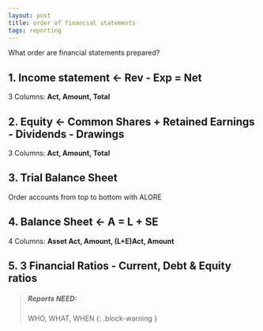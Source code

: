 ```yaml
---
layout: post
title: order of financial statements
tags: reporting
---
```


What order are financial statements prepared?

## 1. Income statement <- Rev - Exp = Net   

3 Columns: **Act, Amount, Total**  

## 2. Equity <- Common Shares + Retained Earnings - Dividends - Drawings  

3 Columns: **Act, Amount, Total**   

## 3. Trial Balance Sheet

Order accounts from top to bottom with ALORE

## 4. Balance Sheet <- A = L + SE  

4 Columns: **Asset Act, Amount, (L+E)Act, Amount**  

## 5. 3 Financial Ratios - Current, Debt & Equity ratios  


> ##### Reports NEED:
>
> WHO, WHAT, WHEN
{: .block-warning }

